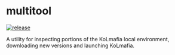 # multitool

[![release](https://img.shields.io/github/v/release/kolmafia/multitool?color=blueviolet&label=%F0%9F%8D%B8%20release)](https://github.com/kolmafia/multitool/releases/latest)

A utility for inspecting portions of the KoLmafia local environment, downloading new versions and launching KoLmafia.
